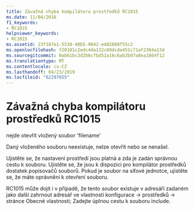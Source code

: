 ```yaml
---
title: Závažná chyba kompilátoru prostředků RC1015
ms.date: 11/04/2016
f1_keywords:
- RC1015
helpviewer_keywords:
- RC1015
ms.assetid: 23f187e1-5538-40b5-9042-edd2888f55c2
ms.openlocfilehash: f20101c2edc4da132c89dcda451c71af2304a13d
ms.sourcegitcommit: 0ab61bc3d2b6cfbd52a16c6ab2b97a8ea1864f12
ms.translationtype: MT
ms.contentlocale: cs-CZ
ms.lasthandoff: 04/23/2019
ms.locfileid: "62297655"
---
```

# <a name="resource-compiler-fatal-error-rc1015"></a>Závažná chyba kompilátoru prostředků RC1015

nejde otevřít vložený soubor 'filename'

Daný vloženého souboru neexistuje, nelze otevřít nebo se nenašel.

Ujistěte se, že nastavení prostředí jsou platná a zda je zadán správnou cestu k souboru. Ujistěte se, že jsou k dispozici pro kompilátor prostředků dostatek popisovačů souborů. Pokud je soubor na síťové jednotce, ujistěte se, že máte oprávnění k otevření souboru.

RC1015 může dojít i v případě, že tento soubor existuje v adresáři zadaném jako další zahrnout adresář ve vlastnosti konfigurace -> prostředků -> stránce Obecné vlastnosti; Zadejte úplnou cestu k souboru include.
